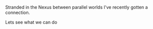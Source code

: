 Stranded in the Nexus between parallel worlds I've recently gotten a connection. 

Lets see what we can do 
